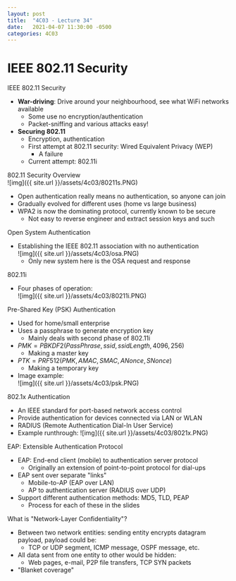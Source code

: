 ```yaml
---
layout: post
title:  "4C03 - Lecture 34"
date:   2021-04-07 11:30:00 -0500
categories: 4C03
---
```


IEEE 802.11 Security
===

IEEE 802.11 Security
- **War-driving**: Drive around your neighbourhood, see what WiFi networks available
    - Some use no encryption/authentication
    - Packet-sniffing and various attacks easy!
- **Securing 802.11**
    - Encryption, authentication
    - First attempt at 802.11 security: Wired Equivalent Privacy (WEP)
        - A failure
    - Current attempt: 802.11i

802.11 Security Overview  
    ![img]({{ site.url }}/assets/4c03/80211s.PNG)
- Open authentication really means no authentication, so anyone can join
- Gradually evolved for different uses (home vs large business)
- WPA2 is now the dominating protocol, currently known to be secure
    - Not easy to reverse engineer and extract session keys and such

Open System Authentication
- Establishing the IEEE 802.11 association with no authentication  
    ![img]({{ site.url }}/assets/4c03/osa.PNG)
    - Only new system here is the OSA request and response

802.11i
- Four phases of operation:  
    ![img]({{ site.url }}/assets/4c03/80211i.PNG)

Pre-Shared Key (PSK) Authentication
- Used for home/small enterprise
- Uses a passphrase to generate encryption key
    - Mainly deals with second phase of 802.11i
- $PMK = PBKDF2(PassPhrase, ssid, ssidLength, 4096, 256)$
    - Making a master key
- $PTK = PRF512(PMK, AMAC, SMAC, ANonce, SNonce)$  
    - Making a temporary key
- Image example:  
    ![img]({{ site.url }}/assets/4c03/psk.PNG)

802.1x Authentication
- An IEEE standard for port-based network access control
- Provide authentication for devices connected via LAN or WLAN
- RADIUS (Remote Authentication Dial-In User Service)
- Example runthrough:
    ![img]({{ site.url }}/assets/4c03/8021x.PNG)

EAP: Extensible Authentication Protocol
- EAP: End-end client (mobile) to authentication server protocol
    - Originally an extension of point-to-point protocol for dial-ups
- EAP sent over separate "links"
    - Mobile-to-AP (EAP over LAN)
    - AP to authentication server (RADIUS over UDP)
- Support different authentication methods: MD5, TLD, PEAP
    - Process for each of these in the slides

What is "Network-Layer Confidentiality"?
- Between two network entities: sending entity encrypts datagram payload, payload could be:
    - TCP or UDP segment, ICMP message, OSPF message, etc.
- All data sent from one entity to other would be hidden:
    - Web pages, e-mail, P2P file transfers, TCP SYN packets
- "Blanket coverage"

